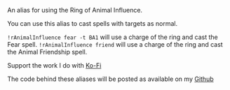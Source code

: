 An alias for using the Ring of Animal Influence.
 
You can use this alias to cast spells with targets as normal.
 
`!rAnimalInfluence fear -t BA1` will use a charge of the ring and cast the Fear spell.
`!rAnimalInfluence friend` will use a charge of the ring and cast the Animal Friendship spell.
 
Support the work I do with [Ko-Fi](https://ko-fi.com/thereverendb)
 
The code behind these aliases will be posted as available on my  [Github](https://github.com/TheReverendB/avrae-aliases)
